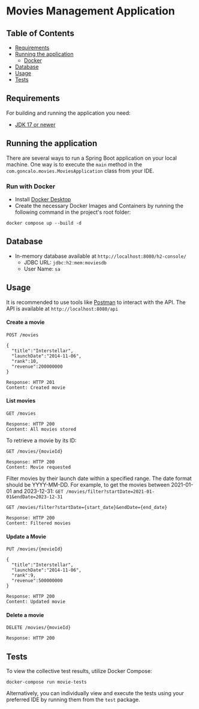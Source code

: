 # Movies Management Application

## Table of Contents
- [Requirements](#requirements)
- [Running the application](#running-the-application)
    - [Docker](#run-with-docker)
- [Database](#database)
- [Usage](#usage)
- [Tests](#tests)
## Requirements
For building and running the application you need:

- [JDK 17 or newer](https://www.oracle.com/java/technologies/javase/jdk17-archive-downloads.html)

## Running the application

There are several ways to run a Spring Boot application on your local machine. One way is to execute the `main` method in the `com.goncalo.movies.MoviesApplication` class from your IDE.

### Run with Docker

* Install [Docker Desktop](https://www.docker.com/products/docker-desktop/)
* Create the necessary Docker Images and Containers by running the following command in the project's root folder:

```shell
docker compose up --build -d
```

## Database
* In-memory database available at `http://localhost:8080/h2-console/`
  - JDBC URL: `jdbc:h2:mem:moviesdb`
  - User Name: `sa`

## Usage
It is recommended to use tools like [Postman](https://www.postman.com/) to interact with the API. The API is available at `http://localhost:8080/api`

#### Create a movie
```
POST /movies

{
  "title":"Interstellar",
  "launchDate":"2014-11-06",
  "rank":10,
  "revenue":200000000
}

Response: HTTP 201
Content: Created movie
```

#### List movies

```
GET /movies

Response: HTTP 200
Content: All movies stored
```

To retrieve a movie by its ID:

```
GET /movies/{movieId}

Response: HTTP 200
Content: Movie requested
```

Filter movies by their launch date within a specified range. The date format should be YYYY-MM-DD.
For example, to get the movies between 2021-01-01 and 2023-12-31: `GET /movies/filter?startDate=2021-01-01&endDate=2023-12-31`

```
GET /movies/filter?startDate={start_date}&endDate={end_date}

Response: HTTP 200
Content: Filtered movies
```

#### Update a Movie
```
PUT /movies/{movieId}

{
  "title":"Interstellar",
  "launchDate":"2014-11-06",
  "rank":9,
  "revenue":500000000
}

Response: HTTP 200
Content: Updated movie
```

#### Delete a movie
```
DELETE /movies/{movieId}

Response: HTTP 200
```

## Tests

To view the collective test results, utilize Docker Compose:

`````shell
docker-compose run movie-tests
`````

Alternatively, you can individually view and execute the tests using your preferred IDE by running them from the `test` package.